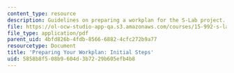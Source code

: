 ```yaml
---
content_type: resource
description: Guidelines on preparing a workplan for the S-Lab project.
file: https://ol-ocw-studio-app-qa.s3.amazonaws.com/courses/15-992-s-lab-laboratory-for-sustainable-business-spring-2008/5858b8f508b9604d3b7229b605efb4b8_workplan.pdf
file_type: application/pdf
parent_uid: 4bfd826b-4fdb-8566-6882-4cfc272b9a77
resourcetype: Document
title: 'Preparing Your Workplan: Initial Steps'
uid: 5858b8f5-08b9-604d-3b72-29b605efb4b8
---
```

